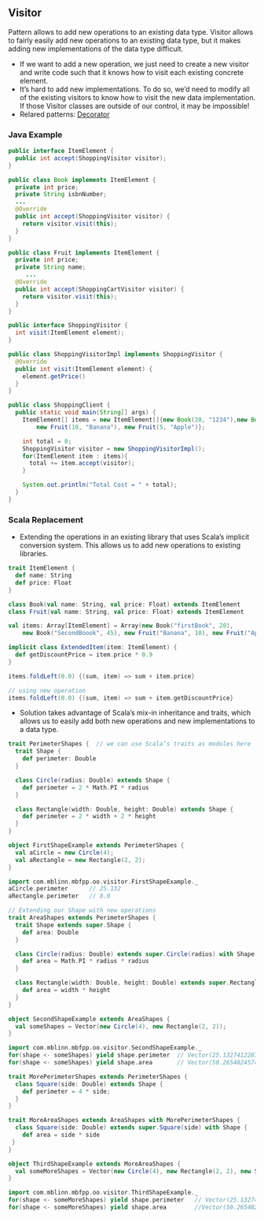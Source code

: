 ## Visitor

Pattern allows to add new operations to an existing data type. Visitor allows to fairly easily add new operations to an existing data type, but it makes adding new implementations of the data type difficult.
 - If we want to add a new operation, we just need to create a new visitor and write code such that it knows how to visit each existing concrete element.
 - It’s hard to add new implementations. To do so, we’d need to modify all of the existing visitors to know how to visit the new data implementation. If those Visitor classes are outside of our control, it may be impossible!
 - Relared patterns: [Decorator](https://github.com/OndrejKucera/knowledge_design_patterns/blob/master/Decorator.md)
 
### Java Example
 ```java
 public interface ItemElement {
   public int accept(ShoppingVisitor visitor);
 }
 
 public class Book implements ItemElement {
   private int price;
   private String isbnNumber;
   ...
   @Override
   public int accept(ShoppingVisitor visitor) {
     return visitor.visit(this);
   }
 }
 
 public class Fruit implements ItemElement {
   private int price;
   private String name;
	  ...
   @Override
   public int accept(ShoppingCartVisitor visitor) {
     return visitor.visit(this);
   }
 }
 
 public interface ShoppingVisitor {
   int visit(ItemElement element);
 }
 
 public class ShoppingVisitorImpl implements ShoppingVisitor {
   @Override
   public int visit(ItemElement element) {
     element.getPrice()
   }
 }
 
 public class ShoppingClient {
   public static void main(String[] args) {
     ItemElement[] items = new ItemElement[]{new Book(20, "1234"),new Book(100, "5678"),
         new Fruit(10, "Banana"), new Fruit(5, "Apple")};

     int total = 0;
     ShoppingVisitor visitor = new ShoppingVisitorImpl();
     for(ItemElement item : items){
       total += item.accept(visitor);
     }

     System.out.println("Total Cost = " + total);
   }
 }
 ```

### Scala Replacement
- Extending the operations in an existing library that uses Scala’s implicit conversion system. This allows us to add new operations to existing libraries.
 ```scala
 trait ItemElement {
   def name: String
   def price: Float
 }
 
 class Book(val name: String, val price: Float) extends ItemElement
 class Fruit(val name: String, val price: Float) extends ItemElement
 
 val items: Array[ItemElement] = Array(new Book("firstBook", 20),
     new Book("SecondBoook", 45), new Fruit("Banana", 10), new Fruit("Apple", 5))
 
 implicit class ExtendedItem(item: ItemElement) {
   def getDiscountPrice = item.price * 0.9
 }
 
 items.foldLeft(0.0) {(sum, item) => sum + item.price}
 
 // using new operation
 items.foldLeft(0.0) {(sum, item) => sum + item.getDiscountPrice}
 ```
 - Solution takes advantage of Scala’s mix-in inheritance and traits, which allows us to easily add both new operations and new implementations to a data type.
 ```scala
 trait PerimeterShapes {  // we can use Scala’s traits as modules here
   trait Shape {
     def perimeter: Double
   }
 
   class Circle(radius: Double) extends Shape {
     def perimeter = 2 * Math.PI * radius
   }
 
   class Rectangle(width: Double, height: Double) extends Shape {
     def perimeter = 2 * width + 2 * height
   }
 }
 ```
 ```scala
 object FirstShapeExample extends PerimeterShapes {
   val aCircle = new Circle(4);
   val aRectangle = new Rectangle(2, 2);	
 }
 
 import com.mblinn.mbfpp.oo.visitor.FirstShapeExample._
 aCircle.perimeter      // 25.132
 aRectangle.perimeter   // 8.0
 ```
 
 
 ```scala
 // Extending our Shape with new operations
 trait AreaShapes extends PerimeterShapes {
   trait Shape extends super.Shape {
     def area: Double
   }

   class Circle(radius: Double) extends super.Circle(radius) with Shape {
     def area = Math.PI * radius * radius
   }

   class Rectangle(width: Double, height: Double) extends super.Rectangle(width, height) with Shape {
     def area = width * height
   }	
 }
 ```
 ```scala
 object SecondShapeExample extends AreaShapes {
   val someShapes = Vector(new Circle(4), new Rectangle(2, 2));
 }

 import com.mblinn.mbfpp.oo.visitor.SecondShapeExample._
 for(shape <- someShapes) yield shape.perimeter  // Vector(25.132741228718345, 8.0)
 for(shape <- someShapes) yield shape.area       // Vector(50.26548245743669, 4.0)
 ```
 
 
 ```scala
 trait MorePerimeterShapes extends PerimeterShapes {
   class Square(side: Double) extends Shape {
     def perimeter = 4 * side;
   }
 }

 trait MoreAreaShapes extends AreaShapes with MorePerimeterShapes {
   class Square(side: Double) extends super.Square(side) with Shape {
     def area = side * side
  }
 }
 ```
 ```scala
 object ThirdShapeExample extends MoreAreaShapes {
   val someMoreShapes = Vector(new Circle(4), new Rectangle(2, 2), new Square(4));
 }
 
 import com.mblinn.mbfpp.oo.visitor.ThirdShapeExample._
 for(shape <- someMoreShapes) yield shape.perimeter   // Vector(25.132741228718345, 8.0, 16.0)
 for(shape <- someMoreShapes) yield shape.area        //Vector(50.26548245743669, 4.0, 16.0)
 ```
